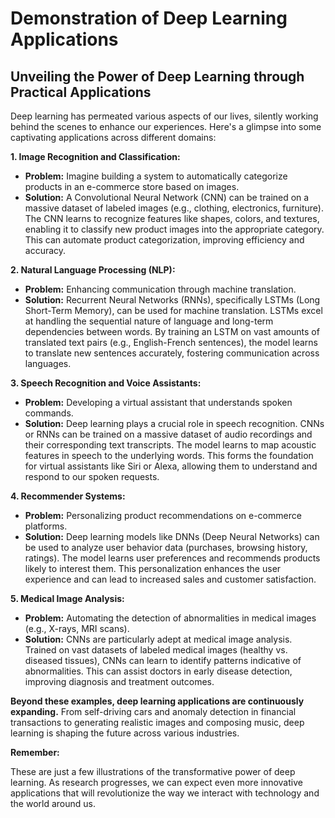 # Demonstration of Deep Learning Applications

## Unveiling the Power of Deep Learning through Practical Applications

Deep learning has permeated various aspects of our lives, silently working behind the scenes to enhance our experiences. Here's a glimpse into some captivating applications across different domains:

**1. Image Recognition and Classification:**

- **Problem:** Imagine building a system to automatically categorize products in an e-commerce store based on images.
- **Solution:** A Convolutional Neural Network (CNN) can be trained on a massive dataset of labeled images (e.g., clothing, electronics, furniture). The CNN learns to recognize features like shapes, colors, and textures, enabling it to classify new product images into the appropriate category. This can automate product categorization, improving efficiency and accuracy.

**2. Natural Language Processing (NLP):**

- **Problem:** Enhancing communication through machine translation.
- **Solution:** Recurrent Neural Networks (RNNs), specifically LSTMs (Long Short-Term Memory), can be used for machine translation. LSTMs excel at handling the sequential nature of language and long-term dependencies between words. By training an LSTM on vast amounts of translated text pairs (e.g., English-French sentences), the model learns to translate new sentences accurately, fostering communication across languages.

**3. Speech Recognition and Voice Assistants:**

- **Problem:** Developing a virtual assistant that understands spoken commands.
- **Solution:** Deep learning plays a crucial role in speech recognition. CNNs or RNNs can be trained on a massive dataset of audio recordings and their corresponding text transcripts. The model learns to map acoustic features in speech to the underlying words. This forms the foundation for virtual assistants like Siri or Alexa, allowing them to understand and respond to our spoken requests.

**4. Recommender Systems:**

- **Problem:** Personalizing product recommendations on e-commerce platforms.
- **Solution:** Deep learning models like DNNs (Deep Neural Networks) can be used to analyze user behavior data (purchases, browsing history, ratings). The model learns user preferences and recommends products likely to interest them. This personalization enhances the user experience and can lead to increased sales and customer satisfaction.

**5. Medical Image Analysis:**

- **Problem:** Automating the detection of abnormalities in medical images (e.g., X-rays, MRI scans).
- **Solution:** CNNs are particularly adept at medical image analysis. Trained on vast datasets of labeled medical images (healthy vs. diseased tissues), CNNs can learn to identify patterns indicative of abnormalities. This can assist doctors in early disease detection, improving diagnosis and treatment outcomes.

**Beyond these examples, deep learning applications are continuously expanding.** From self-driving cars and anomaly detection in financial transactions to generating realistic images and composing music, deep learning is shaping the future across various industries.

**Remember:**

These are just a few illustrations of the transformative power of deep learning. As research progresses, we can expect even more innovative applications that will revolutionize the way we interact with technology and the world around us.